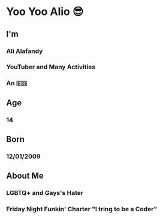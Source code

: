 # Yoo Yoo Alio 😎

## I'm
### Ali Alafandy
### YouTuber and Many Activities
### An 🇪🇬

## Age
### 14

## Born
### 12/01/2009

## About Me
### LGBTQ+ and Gays's Hater
### Friday Night Funkin' Charter "I tring to be a Coder"

<!--
**AliAlafandy/AliAlafandy** is a ✨ _special_ ✨ repository because its `README.md` (this file) appears on your GitHub profile.

Here are some ideas to get you started:

- 🔭 I’m currently working on ...
- 🌱 I’m currently learning ...
- 👯 I’m looking to collaborate on ...
- 🤔 I’m looking for help with ...
- 💬 Ask me about ...
- 📫 How to reach me: ...
- 😄 Pronouns: ...
- ⚡ Fun fact: ...
-->
